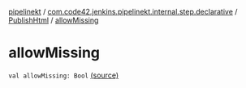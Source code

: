 [pipelinekt](../../index.md) / [com.code42.jenkins.pipelinekt.internal.step.declarative](../index.md) / [PublishHtml](index.md) / [allowMissing](./allow-missing.md)

# allowMissing

`val allowMissing: Bool` [(source)](https://github.com/code42/pipelinekt/tree/master/internal/src/main/kotlin/com/code42/jenkins/pipelinekt/internal/step/declarative/PublishHtml.kt#L13)